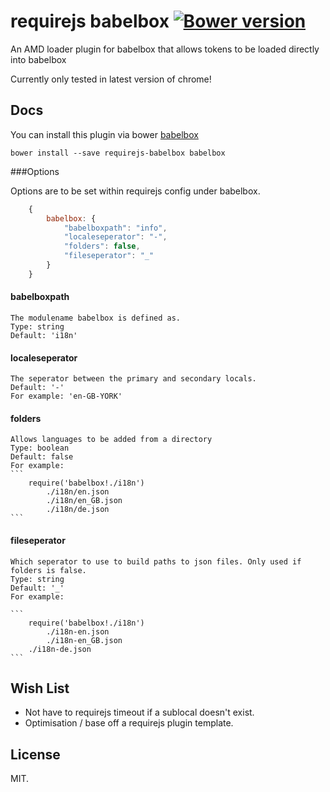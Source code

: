 # requirejs babelbox [![Bower version](https://badge.fury.io/bo/babelbox-requirejs.svg)](https://badge.fury.io/bo/babelbox-requirejs)

An AMD loader plugin for babelbox that allows tokens to be loaded
directly into babelbox

Currently only tested in latest version of chrome!

## Docs

You can install this plugin via bower [babelbox](https://github.com/yasserf/babelbox)

```
bower install --save requirejs-babelbox babelbox
```

###Options

Options are to be set within requirejs config under babelbox.

```javascript
	{ 
		babelbox: {
			"babelboxpath": "info",
			"localeseperator": "-",
			"folders": false,
			"fileseperator": "_"
		}
	}
```

#### babelboxpath
	The modulename babelbox is defined as.
	Type: string
	Default: 'i18n'

#### localeseperator
	The seperator between the primary and secondary locals.
	Default: '-'
	For example: 'en-GB-YORK'

#### folders
	Allows languages to be added from a directory
	Type: boolean
	Default: false
	For example:
	```
		require('babelbox!./i18n')
			./i18n/en.json
			./i18n/en_GB.json
			./i18n/de.json
	```

#### fileseperator
	Which seperator to use to build paths to json files. Only used if folders is false.
	Type: string
	Default: '_'
	For example:

	```
		require('babelbox!./i18n')
			./i18n-en.json
			./i18n-en_GB.json
		./i18n-de.json
	```

Wish List
------------------------------
* Not have to requirejs timeout if a sublocal doesn't exist.
* Optimisation / base off a requirejs plugin template.

License
------------------------------

MIT.

